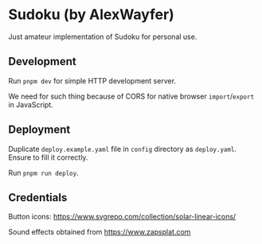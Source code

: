 # Sudoku (by AlexWayfer)

Just amateur implementation of Sudoku for personal use.

## Development

Run `pnpm dev` for simple HTTP development server.

We need for such thing because of CORS for native browser `import`/`export` in JavaScript.

## Deployment

Duplicate `deploy.example.yaml` file in `config` directory as `deploy.yaml`.
Ensure to fill it correctly.

Run `pnpm run deploy`.

## Credentials

Button icons: https://www.svgrepo.com/collection/solar-linear-icons/

Sound effects obtained from https://www.zapsplat.com
